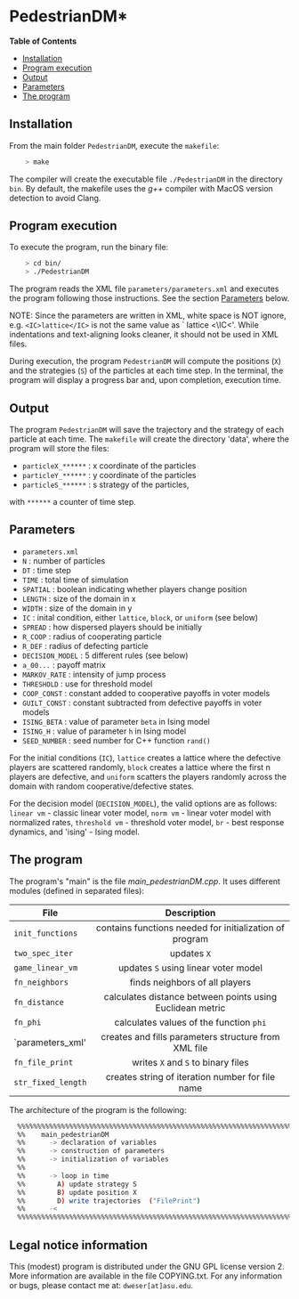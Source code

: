 
PedestrianDM*
=========================

**Table of Contents**
- [Installation](#installation)
- [Program execution](#program-execution)
- [Output](#output)
- [Parameters](#parameters)
- [The program](#the-program)

## Installation

From the main folder `PedestrianDM`, execute the `makefile`:
```bash
	> make
```
The compiler will create the executable file `./PedestrianDM` in the directory `bin`. By default, the makefile uses the *g++* compiler with MacOS version detection to avoid Clang.

## Program execution

To execute the program, run the binary file:
```bash
	> cd bin/
	> ./PedestrianDM
```
The program reads the XML file `parameters/parameters.xml` and executes the program following those instructions. See the section [Parameters](#parameters) below.

NOTE: Since the parameters are written in XML, white space is NOT ignore, e.g. `<IC>lattice</IC>` is not the same value as `<IC>  lattice  <\IC<'. While indentations and text-aligning looks cleaner, it should not be used in XML files.

During execution, the program  `PedestrianDM` will compute the positions
(`X`) and the strategies (`S`) of the particles at each time step. In the
terminal, the program will display a progress bar and, upon completion, 
execution time.

## Output

The program `PedestrianDM` will save the trajectory and the strategy of each particle at each
time. The `makefile` will create the directory 'data', where the program will store the files:
* `particleX_******`     : x coordinate of the particles
* `particleY_******`     : y coordinate of the particles
* `particleS_******`     : s strategy of the particles,

with `******` a counter of time step.


## Parameters

* `parameters.xml`
 * `N`          : number of particles
 * `DT`         : time step
 * `TIME`       : total time of simulation
 * `SPATIAL`    : boolean indicating whether players change position
 * `LENGTH`     : size of the domain in x
 * `WIDTH`      : size of the domain in y
 * `IC`         : inital condition, either `lattice`, `block`, or `uniform` (see below)
 * `SPREAD`     : how dispersed players should be initially
 * `R_COOP`     : radius of cooperating particle
 * `R_DEF`      : radius of defecting particle
 * `DECISION_MODEL` : 5 different rules (see below)
 * `a_00...`     : payoff matrix
 * `MARKOV_RATE` : intensity of jump process
 * `THRESHOLD`   : use for threshold model
 * `COOP_CONST` : constant added to cooperative payoffs in voter models
 * `GUILT_CONST` : constant subtracted from defective payoffs in voter models
 * `ISING_BETA` : value of parameter `beta` in Ising model
 * `ISING_H` : value of parameter `h` in Ising model
 * `SEED_NUMBER` : seed number for C++ function `rand()`

For the initial conditions (`IC`), `lattice` creates a lattice where the defective players are scattered randomly, `block` creates a lattice where the first n players are defective, and `uniform` scatters the players randomly across the domain with random cooperative/defective states.

For the decision model (`DECISION_MODEL`), the valid options are as follows: `linear vm` - classic linear voter model, `norm vm` - linear voter model with normalized rates, `threshold vm` - threshold voter model, `br` - best response dynamics, and 'ising' - Ising model.

## The program

The program's "main" is the file *main_pedestrianDM.cpp*.
It uses different modules (defined in separated files):

| File                              | Description   |
| ----------------------------------|:-------------:|
| `init_functions`                  | contains functions needed for initialization of program
| `two_spec_iter`                   | updates `X`
| `game_linear_vm`                  | updates `S` using linear voter model
| `fn_neighbors`                    | finds neighbors of all players
| `fn_distance`                     | calculates distance between points using Euclidean metric
| `fn_phi`                          | calculates values of the function `phi`
| `parameters_xml'                  | creates and fills parameters structure from XML file
| `fn_file_print`                   | writes `X` and `S` to binary files
| `str_fixed_length`                | creates string of iteration number for file name



The architecture of the program is the following:
```bash
  %%%%%%%%%%%%%%%%%%%%%%%%%%%%%%%%%%%%%%%%%%%%%%%%%%%%%%%%%%%%%%%%%%%%%%%%%%%%%%%%
  %%    main_pedestrianDM                                                       %%
  %%      -> declaration of variables                                           %%
  %%      -> construction of parameters                                         %%
  %%      -> initialization of variables                                        %%
  %%                                                                            %%
  %%      -> loop in time                                                       %%
  %%        A) update strategy S                                                %%
  %%        B) update position X                                                %%
  %%        D) write trajectories  ("FilePrint")                                %%
  %%      -<                                                                    %%
  %%%%%%%%%%%%%%%%%%%%%%%%%%%%%%%%%%%%%%%%%%%%%%%%%%%%%%%%%%%%%%%%%%%%%%%%%%%%%%%%
```

## Legal notice information

 This (modest) program is distributed under the GNU GPL license version 2. More
information are available in the file COPYING.txt. For any information or bugs,
please contact me at: `dweser[at]asu.edu`.
